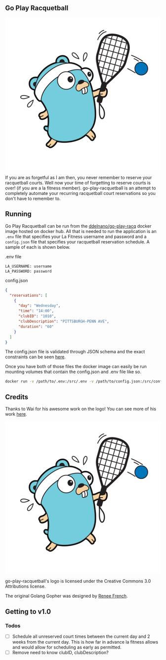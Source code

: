 ## Go Play Racquetball

![logo](assets/logo.png)

If you are as forgetful as I am then, you never remember to reserve your racquetball courts.  Well now your time of forgetting to reserve courts 
is over! (if you are a la fitness member).  go-play-racquetball is an attempt to completely automate your recurring racquetball court reservations so
you don't have to remember to.  

## Running

Go Play Racquetball can be run from the [ddelnano/go-play-racq](https://hub.docker.com/r/ddelnano/go-play-racq/) docker image hosted on docker hub.  All that is needed to run the application is an `.env` file that specifies your La Fitness username and password and a `config.json` file that specifies your racquetball reservation schedule.  A sample of each is shown below.

.env file
```
LA_USERNAME: username
LA_PASSWORD: password
```

config.json
```json
{
  "reservations": [
    {
      "day": "Wednesday",
      "time": "14:00",
      "clubID": "1010",
      "clubDescription": "PITTSBURGH-PENN AVE",
      "duration": "60"
    }
  ]
}
```

The config.json file is validated through JSON schema and the exact constraints can be seen [here](reservation.json).

Once you have both of those files the docker image can easily be run mounting volumes that contain the config.json and .env file like so.

```bash
docker run -v /path/to/.env:/src/.env -v /path/to/config.json:/src/config.json ddelnano/go-play-racq:v0.3.1
```


## Credits

Thanks to Wai for his awesome work on the logo! You can see more of his work [here](http://waitu62.wix.com/designer-graphic).

![logo](assets/logo.png)

go-play-racquetball's logo is licensed under the Creative Commons 3.0 Attributions license.

The original Golang Gopher was designed by [Renee French](https://reneefrench.blogspot.com/).

## Getting to v1.0

### Todos

- [ ] Schedule all unreserved court times between the current day and 2 weeks from the current day.  This is how far in advance la fitness allows and would allow for scheduling as early as permitted.
- [ ] Remove need to know clubID, clubDescription?

